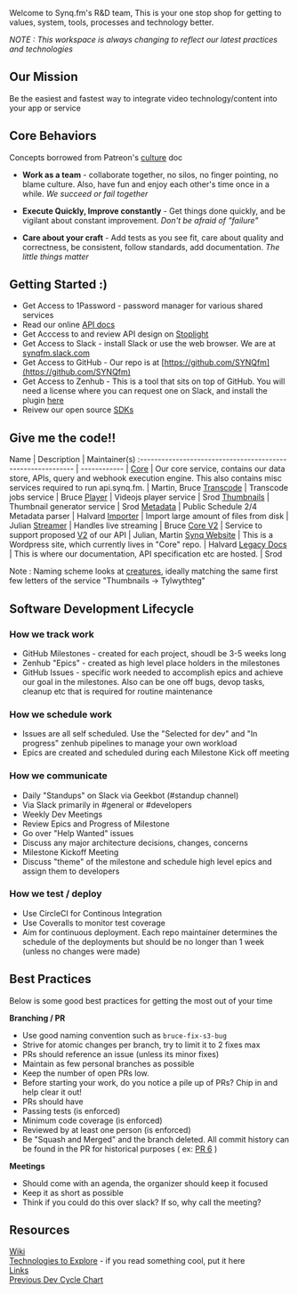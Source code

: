 Welcome to Synq.fm's R&D team, This is your one stop shop for getting to values, system, tools, processes and technology better.

*NOTE : This workspace is always changing to reflect our latest practices and technologies*

## Our Mission

Be the easiest and fastest way to integrate video technology/content into your app or service

## Core Behaviors

Concepts borrowed from Patreon's [culture](https://patreonhq.com/how-to-build-culture-that-lasts-dc25b086cefd) doc

 * __Work as a team__ - collaborate together, no silos, no finger pointing, no blame culture.  Also, have fun and enjoy each other's time once in a while.  *We succeed or fail together*
 
 * __Execute Quickly, Improve constantly__ - Get things done quickly, and be vigilant about constant improvement.  *Don't be afraid of "failure"*

 * __Care about your craft__ - Add tests as you see fit, care about quality and correctness, be consistent, follow standards, add documentation.  *The little things matter*

## Getting Started :)

* Get Access to 1Password - password manager for various shared services
* Read our online [API docs](api.synq.fm/docs)
* Get Acccess to and review API design on [Stoplight](https://app.stoplight.io/)
* Get Access to Slack - install Slack or use the web browser.  We are at [synqfm.slack.com](https://synqfm.slack.com)
* Get Access to GitHub - Our repo is at [https://github.com/SYNQfm](https://github.com/SYNQfm)
* Get Access to Zenhub - This is a tool that sits on top of GitHub.   You will need a license where you can request one on Slack, and install the plugin [here]([here](https://chrome.google.com/webstore/detail/zenhub-for-github/ogcgkffhplmphkaahpmffcafajaocjbd?hl=en-US))
* Reivew our open source [SDKs](https://github.com/SYNQfm?utf8=%E2%9C%93&q=SYNQ%20sdk&type=&language=)

## Give me the code!!

 Name                                                         | Description  |  Maintainer(s)
 :----------------------------------------------------------- | ------------ |
 [Core](https://github.com/SYNQfm/obaku)                      | Our core service, contains our data store, APIs, query and webhook execution engine.  This also contains misc services required to run api.synq.fm. |  Martin, Bruce
 [Transcode](https://github.com/SYNQfm/hydra)                 | Transcode jobs service | Bruce
 [Player](https://github.com/SYNQfm/ballivian)                | Videojs player service | Srod
 [Thumbnails](https://github.com/SYNQfm/tylwythteg)           | Thumbnail generator service | Srod
 [Metadata](https://github.com/SYNQfm/monopod)                | Public Schedule 2/4 Metadata parser | Halvard
 [Importer](https://github.com/SYNQfm/importer)               | Import large amount of files from disk | Julian
 [Streamer](https://github.com/SYNQfm/streamer)               | Handles live streaming | Bruce
 [Core V2](https://github.com/SYNQfm/aerico)                  | Service to support proposed [V2](https://github.com/SYNQfm/obaku/wiki/Design:-Video-object-design-(present-&-future)) of our API | Julian, Martin
 [Synq Website](https://github.com/SYNQfm/obaku/wordpress)    | This is a Wordpress site, which currently lives in "Core" repo. | Halvard
 [Legacy Docs](https://github.com/SYNQfm/synq-web-assets.git) | This is where our documentation, API specification etc are hosted. | Srod

Note : Naming scheme looks at [creatures](https://en.wikipedia.org/wiki/Lists_of_legendary_creatures), ideally matching the same first few letters of the service "Thumbnails -> Tylwythteg"
 
## Software Development Lifecycle

### How we track work

* GitHub Milestones - created for each project, shoudl be 3-5 weeks long
* Zenhub "Epics" - created as high level place holders in the milestones
* GitHub Issues - specific work needed to accomplish epics and achieve our goal in the milestones.  Also can be one off bugs, devop tasks, cleanup etc that is required for routine maintenance

### How we schedule work

* Issues are all self scheduled.  Use the "Selected for dev" and "In progress" zenhub pipelines to manage your own workload
* Epics are created and scheduled during each Milestone Kick off meeting

### How we communicate

* Daily "Standups" on Slack via Geekbot (#standup channel)
* Via Slack primarily in #general or #developers
* Weekly Dev Meetings
 * Review Epics and Progress of Milestone
 * Go over "Help Wanted" issues
 * Discuss any major architecture decisions, changes, concerns
* Milestone Kickoff Meeting
 * Discuss "theme" of the milestone and schedule high level epics and assign them to developers

### How we test / deploy

* Use CircleCI for Continous Integration
* Use Coveralls to monitor test coverage
* Aim for continuous deployment.  Each repo maintainer determines the schedule of the deployments but should be no longer than 1 week (unless no changes were made)

## Best Practices

Below is some good best practices for getting the most out of your time

__Branching / PR__

* Use good naming convention such as `bruce-fix-s3-bug`
* Strive for atomic changes per branch, try to limit it to 2 fixes max
* PRs should reference an issue (unless its minor fixes)
* Maintain as few personal branches as possible
* Keep the number of open PRs low.
 * Before starting your work, do you notice a pile up of PRs?  Chip in and help clear it out!
* PRs should have
 * Passing tests (is enforced)
 * Minimum code coverage (is enforced)
 * Reviewed by at least one person (is enforced)
*  Be "Squash and Merged" and the branch deleted.  All commit history can be found in the PR for historical purposes ( ex: [PR 6](https://github.com/SYNQfm/obaku/pull/6) )

__Meetings__

* Should come with an agenda, the organizer should keep it focused
* Keep it as short as possible
* Think if you could do this over slack?  If so, why call the meeting?

## Resources

[Wiki](https://github.com/SYNQfm/getting-started/wiki)    
[Technologies to Explore](https://github.com/SYNQfm/getting-started/wiki/Technologies-to-Explore) - if you read something cool, put it here   
[Links](links.md)    
[Previous Dev Cycle Chart](dev_cycle.png)
